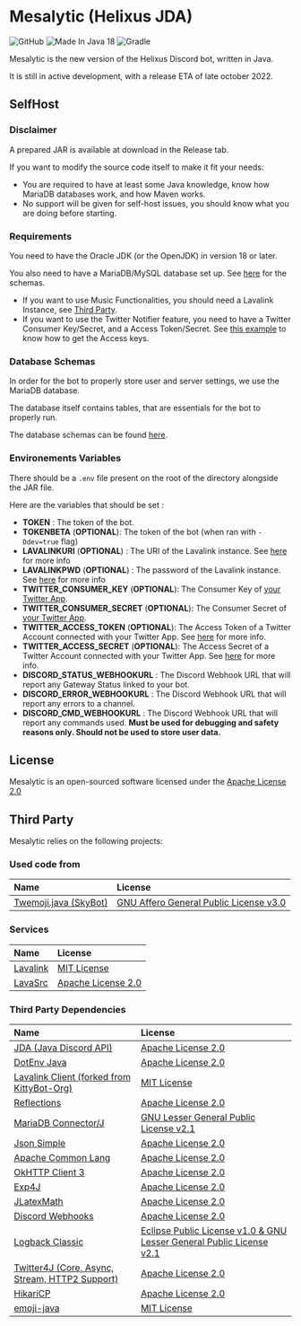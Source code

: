 # Mesalytic (Helixus JDA)

![GitHub](https://img.shields.io/github/license/chocololat/Mesalytic)
![Made In Java 18](https://img.shields.io/badge/Made%20in-Java%2018-brightgreen)
![Gradle](https://img.shields.io/badge/Build%20With-Maven-blue)

Mesalytic is the new version of the Helixus Discord bot, written in Java.

It is still in active development, with a release ETA of late october 2022.

## SelfHost

### Disclaimer

A prepared JAR is available at download in the Release tab.

If you want to modify the source code itself to make it fit your needs:

- You are required to have at least some Java knowledge, know how MariaDB databases work, and how Maven works.
- No support will be given for self-host issues, you should know what you are doing before starting.

### Requirements

You need to have the Oracle JDK (or the OpenJDK) in version 18 or later.

You also need to have a MariaDB/MySQL database set up. See [here](#database-schemas) for the schemas.

- If you want to use Music Functionalities, you should need a Lavalink Instance, see [Third Party](#third-party).
- If you want to use the Twitter Notifier feature, you need to have a Twitter Consumer Key/Secret, and a Access Token/Secret. See [this example](https://github.com/chocololat/twitter-oauth-example) to know how to get the Access keys.


### Database Schemas

In order for the bot to properly store user and server settings, we use the MariaDB database.

The database itself contains tables, that are essentials for the bot to properly run.

The database schemas can be found [here](https://github.com/chocololat/Mesalytic/blob/master/database/schemas.sql).

### Environements Variables

There should be a `.env` file present on the root of the directory alongside the JAR file.

Here are the variables that should be set :

- **TOKEN** : The token of the bot.
- **TOKENBETA** (**OPTIONAL**): The token of the bot (when ran with `-Ddev=true` flag)
- **LAVALINKURI** (**OPTIONAL**) : The URI of the Lavalink instance. See [here](https://github.com/freyacodes/Lavalink) for more info
- **LAVALINKPWD** (**OPTIONAL**) : The password of the Lavalink instance. See [here](https://github.com/freyacodes/Lavalink) for more info
- **TWITTER_CONSUMER_KEY** (**OPTIONAL**): The Consumer Key of [your Twitter App](https://developer.twitter.com/en/portal/dashboard).
- **TWITTER_CONSUMER_SECRET** (**OPTIONAL**): The Consumer Secret of [your Twitter App](https://developer.twitter.com/en/portal/dashboard).
- **TWITTER_ACCESS_TOKEN** (**OPTIONAL**): The Access Token of a Twitter Account connected with your Twitter App. See [here](#requirements) for more info.
- **TWITTER_ACCESS_SECRET** (**OPTIONAL**): The Access Secret of a Twitter Account connected with your Twitter App. See [here](#requirements) for more info.
- **DISCORD_STATUS_WEBHOOKURL** : The Discord Webhook URL that will report any Gateway Status linked to your bot.
- **DISCORD_ERROR_WEBHOOKURL** : The Discord Webhook URL that will report any errors to a channel.
- **DISCORD_CMD_WEBHOOKURL** : The Discord Webhook URL that will report any commands used. **Must be used for debugging and safety reasons only. Should not be used to store user data.**

## License
Mesalytic is an open-sourced software licensed under the [Apache License 2.0](https://apache.org/licenses/LICENSE-2.0.txt)

## Third Party
Mesalytic relies on the following projects:

### Used code from
| Name                                                                                                                              | License                                                                                         |
|:----------------------------------------------------------------------------------------------------------------------------------|:------------------------------------------------------------------------------------------------|
| [Twemoji.java (SkyBot)](https://github.com/DuncteBot/SkyBot/blob/main/src/main/java/ml/duncte123/skybot/utils/TwemojiParser.java) | [GNU Affero General Public License v3.0](https://github.com/DuncteBot/SkyBot/blob/main/LICENSE) |                                                                     | [Apache License 2.0](https://github.com/chocololat/mesalytic-api/blob/main/LICENSE)                              |

### Services
| Name                                               | License                                                                         |
|:---------------------------------------------------|:--------------------------------------------------------------------------------|
| [Lavalink](https://github.com/freyacodes/Lavalink) | [MIT License](https://github.com/freyacodes/Lavalink/blob/master/LICENSE)       |
| [LavaSrc](https://github.com/TopiSenpai/LavaSrc)   | [Apache License 2.0](https://github.com/TopiSenpai/LavaSrc/blob/master/LICENSE) |

### Third Party Dependencies
| Name                                                                                        | License                                                                                                                           |
|:--------------------------------------------------------------------------------------------|:----------------------------------------------------------------------------------------------------------------------------------|
| [JDA (Java Discord API)](https://github.com/DV8FromTheWorld/JDA)                            | [Apache License 2.0](https://github.com/DV8FromTheWorld/JDA/blob/master/LICENSE)                                                  |
| [DotEnv Java](https://github.com/cdimascio/dotenv-java)                                     | [Apache License 2.0](https://github.com/cdimascio/dotenv-java/blob/master/LICENSE)                                                |
| [Lavalink Client (forked from KittyBot-Org)](https://github.com/chocololat/Lavalink-Client) | [MIT License](https://github.com/chocololat/Lavalink-Client/blob/master/LICENSE)                                                  |
| [Reflections](https://github.com/ronmamo/reflections)                                       | [Apache License 2.0](https://github.com/ronmamo/reflections/blob/master/LICENSE-2.0.txt)                                          |
| [MariaDB Connector/J](https://github.com/mariadb-corporation/mariadb-connector-j)           | [GNU Lesser General Public License v2.1](https://github.com/mariadb-corporation/mariadb-connector-j/blob/master/LICENSE)          |
| [Json Simple](https://github.com/fangyidong/json-simple)                                    | [Apache License 2.0](https://github.com/fangyidong/json-simple/blob/master/LICENSE.txt)                                           |
| [Apache Common Lang](https://github.com/apache/commons-lang)                                | [Apache License 2.0](https://github.com/apache/commons-lang/blob/master/LICENSE.txt)                                              |
| [OkHTTP Client 3](https://github.com/square/okhttp)                                         | [Apache License 2.0](https://github.com/square/okhttp/blob/master/LICENSE.txt)                                                    |
| [Exp4J](https://github.com/opencollab/jlatexmath)                                           | [Apache License 2.0](https://github.com/fasseg/exp4j/blob/master/LICENSE)                                                         |
| [JLatexMath](https://github.com/fasseg/exp4j)                                               | [Apache License 2.0](https://github.com/opencollab/jlatexmath/blob/master/LICENSE)                                                |
| [Discord Webhooks](https://github.com/MinnDevelopment/discord-webhooks)                     | [Apache License 2.0](https://github.com/MinnDevelopment/discord-webhooks/blob/master/LICENSE)                                     |
| [Logback Classic](https://github.com/qos-ch/logback)                                        | [Eclipse Public License v1.0 & GNU Lesser General Public License v2.1](https://github.com/qos-ch/logback/blob/master/LICENSE.txt) |
| [Twitter4J (Core, Async, Stream, HTTP2 Support)](https://github.com/Twitter4J/Twitter4J)    | [Apache License 2.0](https://github.com/Twitter4J/Twitter4J/blob/main/LICENSE.txt)                                                |
| [HikariCP](https://github.com/brettwooldridge/HikariCP)                                     | [Apache License 2.0](https://github.com/brettwooldridge/HikariCP/blob/dev/LICENSE)                                                |
| [emoji-java](https://github.com/MinnDevelopment/emoji-java)                                 | [MIT License](https://github.com/MinnDevelopment/emoji-java/blob/master/LICENSE.md)                                               |

